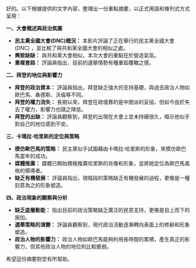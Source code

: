 好的。以下根據提供的文字內容，整理出一份重點摘要，以正式用語和條列式方式呈現：

**一、大會概述與政治氛圍**

*   **民主黨全國大會(DNC)概況：** 本影片評論了正在舉行的民主黨全國大會 (DNC) ，並比較了與共和黨全國大會的相似之處。
*   **興致缺缺：** 與共和黨大會相似，本次大會的重點在於營造氣氛。
*   **重複套路：** 評論員指出，目前的選舉情勢有種重蹈覆轍之感。

**二、拜登的地位與影響力**

*   **拜登的政治資本：** 評論員指出，拜登缺乏強大的支持基礎，與過去政治人物如歐巴馬、桑德斯、沃倫等不同。
*   **拜登的權力流失：** 長期以來，拜登在政壇靠的是中間派的妥協，但如今由於失去了權力，影響力也隨之降低。
*   **拜登的出缺：** 評論員觀察到，拜登的出現在大會上並未持續很久，暗示他似乎對自己的地位感到不安。

**三、卡瑪拉·哈里斯的定位與策略**

*   **模仿歐巴馬的策略：** 民主黨似乎試圖藉由卡瑪拉·哈里斯的形象，來模仿歐巴馬當年的成功。
*   **媒體推廣：** 媒體已開始積極推廣哈里斯的肖像和形象，並將她定位為歐巴馬風格的領導者。
*   **缺乏有機發展：** 評論員指出，現階段的策略缺乏有機發展的過程，更像是一種刻意為之的形象塑造。

**四、政治現象的觀察與分析**

*   **缺乏底層動能：** 指出目前的政治策略缺乏廣泛的民意支持，更像是自上而下的施加。
*   **選舉策略的演變：** 評論員觀察到，現代政治活動逐漸轉向表面上的修辭和形象塑造。
*   **政治人物的影響力：** 政治人物如歐巴馬能夠利用長時間的累積，產生真正的影響力，但其他政治人物的地位則比較脆弱。

希望這份摘要對您有所幫助。